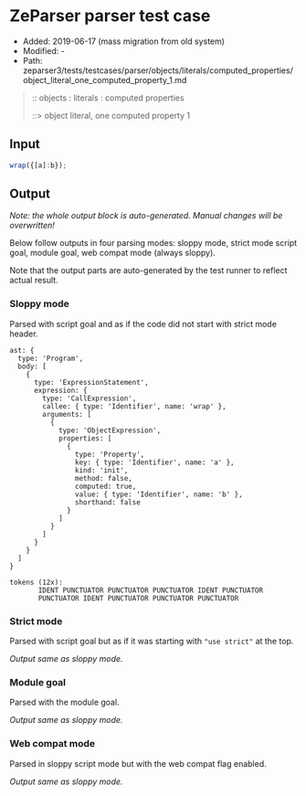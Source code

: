 # ZeParser parser test case

- Added: 2019-06-17 (mass migration from old system)
- Modified: -
- Path: zeparser3/tests/testcases/parser/objects/literals/computed_properties/object_literal_one_computed_property_1.md

> :: objects : literals : computed properties
>
> ::> object literal, one computed property 1

## Input

`````js
wrap({[a]:b});
`````

## Output

_Note: the whole output block is auto-generated. Manual changes will be overwritten!_

Below follow outputs in four parsing modes: sloppy mode, strict mode script goal, module goal, web compat mode (always sloppy).

Note that the output parts are auto-generated by the test runner to reflect actual result.

### Sloppy mode

Parsed with script goal and as if the code did not start with strict mode header.

`````
ast: {
  type: 'Program',
  body: [
    {
      type: 'ExpressionStatement',
      expression: {
        type: 'CallExpression',
        callee: { type: 'Identifier', name: 'wrap' },
        arguments: [
          {
            type: 'ObjectExpression',
            properties: [
              {
                type: 'Property',
                key: { type: 'Identifier', name: 'a' },
                kind: 'init',
                method: false,
                computed: true,
                value: { type: 'Identifier', name: 'b' },
                shorthand: false
              }
            ]
          }
        ]
      }
    }
  ]
}

tokens (12x):
       IDENT PUNCTUATOR PUNCTUATOR PUNCTUATOR IDENT PUNCTUATOR
       PUNCTUATOR IDENT PUNCTUATOR PUNCTUATOR PUNCTUATOR
`````

### Strict mode

Parsed with script goal but as if it was starting with `"use strict"` at the top.

_Output same as sloppy mode._

### Module goal

Parsed with the module goal.

_Output same as sloppy mode._

### Web compat mode

Parsed in sloppy script mode but with the web compat flag enabled.

_Output same as sloppy mode._
